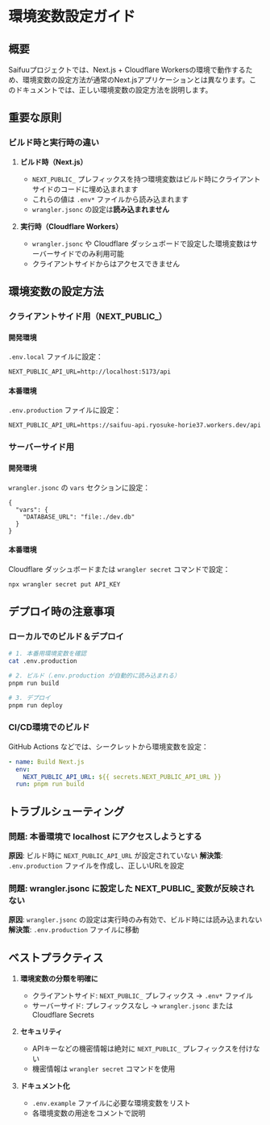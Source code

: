 # 環境変数設定ガイド

## 概要

Saifuuプロジェクトでは、Next.js + Cloudflare Workersの環境で動作するため、環境変数の設定方法が通常のNext.jsアプリケーションとは異なります。このドキュメントでは、正しい環境変数の設定方法を説明します。

## 重要な原則

### ビルド時と実行時の違い

1. **ビルド時（Next.js）**
   - `NEXT_PUBLIC_` プレフィックスを持つ環境変数はビルド時にクライアントサイドのコードに埋め込まれます
   - これらの値は `.env*` ファイルから読み込まれます
   - `wrangler.jsonc` の設定は**読み込まれません**

2. **実行時（Cloudflare Workers）**
   - `wrangler.jsonc` や Cloudflare ダッシュボードで設定した環境変数はサーバーサイドでのみ利用可能
   - クライアントサイドからはアクセスできません

## 環境変数の設定方法

### クライアントサイド用（NEXT_PUBLIC_）

#### 開発環境
`.env.local` ファイルに設定：
```
NEXT_PUBLIC_API_URL=http://localhost:5173/api
```

#### 本番環境
`.env.production` ファイルに設定：
```
NEXT_PUBLIC_API_URL=https://saifuu-api.ryosuke-horie37.workers.dev/api
```

### サーバーサイド用

#### 開発環境
`wrangler.jsonc` の `vars` セクションに設定：
```jsonc
{
  "vars": {
    "DATABASE_URL": "file:./dev.db"
  }
}
```

#### 本番環境
Cloudflare ダッシュボードまたは `wrangler secret` コマンドで設定：
```bash
npx wrangler secret put API_KEY
```

## デプロイ時の注意事項

### ローカルでのビルド＆デプロイ
```bash
# 1. 本番用環境変数を確認
cat .env.production

# 2. ビルド（.env.production が自動的に読み込まれる）
pnpm run build

# 3. デプロイ
pnpm run deploy
```

### CI/CD環境でのビルド
GitHub Actions などでは、シークレットから環境変数を設定：

```yaml
- name: Build Next.js
  env:
    NEXT_PUBLIC_API_URL: ${{ secrets.NEXT_PUBLIC_API_URL }}
  run: pnpm run build
```

## トラブルシューティング

### 問題: 本番環境で localhost にアクセスしようとする
**原因**: ビルド時に `NEXT_PUBLIC_API_URL` が設定されていない
**解決策**: `.env.production` ファイルを作成し、正しいURLを設定

### 問題: wrangler.jsonc に設定した NEXT_PUBLIC_ 変数が反映されない
**原因**: `wrangler.jsonc` の設定は実行時のみ有効で、ビルド時には読み込まれない
**解決策**: `.env.production` ファイルに移動

## ベストプラクティス

1. **環境変数の分類を明確に**
   - クライアントサイド: `NEXT_PUBLIC_` プレフィックス → `.env*` ファイル
   - サーバーサイド: プレフィックスなし → `wrangler.jsonc` または Cloudflare Secrets

2. **セキュリティ**
   - APIキーなどの機密情報は絶対に `NEXT_PUBLIC_` プレフィックスを付けない
   - 機密情報は `wrangler secret` コマンドを使用

3. **ドキュメント化**
   - `.env.example` ファイルに必要な環境変数をリスト
   - 各環境変数の用途をコメントで説明